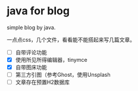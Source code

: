 # java for blog
simple blog by java.

一点点css，几个文件，看看能不能搭起来写几篇文章。


- [ ] 自带评论功能
- [x] 使用所见所得编辑器，tinymce
- [x] 自带图床功能
- [ ] 第三方引图（参考Ghost，使用Unsplash
- [ ] 文章存在预置H2数据库